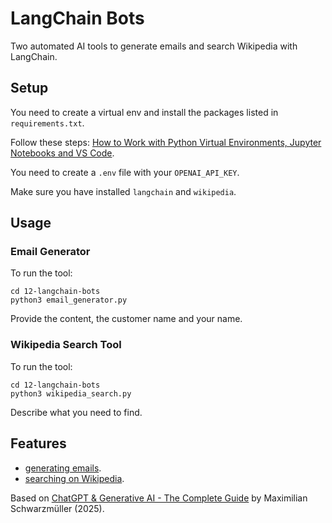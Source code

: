 # LangChain Bots

Two automated AI tools to generate emails and search Wikipedia with LangChain.

## Setup

You need to create a virtual env and install the packages listed in `requirements.txt`.

Follow these steps: [How to Work with Python Virtual Environments, Jupyter Notebooks and VS Code](https://python.plainenglish.io/how-to-work-with-python-virtual-environments-jupyter-notebooks-and-vs-code-536fac3d93a1).

You need to create a `.env` file with your `OPENAI_API_KEY`.

Make sure you have installed `langchain` and `wikipedia`.

## Usage

### Email Generator

To run the tool:

```
cd 12-langchain-bots
python3 email_generator.py
```

Provide the content, the customer name and your name.

### Wikipedia Search Tool

To run the tool:

```
cd 12-langchain-bots
python3 wikipedia_search.py
```

Describe what you need to find.

## Features

- [generating emails](email_generator.py).
- [searching on Wikipedia](wikipedia_search.py).

Based on [ChatGPT & Generative AI - The Complete Guide](https://www.udemy.com/course/chatgpt-bard-bing-complete-guide-to-chatgpt-openai-apis/) by Maximilian Schwarzmüller (2025).
